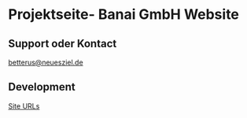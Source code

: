 # Projektseite- Banai GmbH Website 

## Support oder Kontact

<a href="mailto:betterus@neuesziel.de">betterus@neuesziel.de</a>

## Development

[Site URLs](./devsites)



